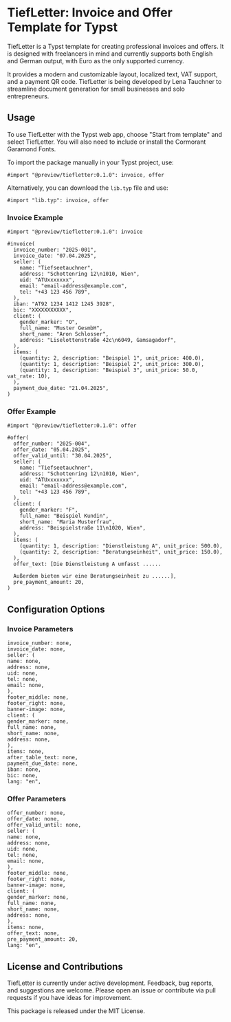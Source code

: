 # TiefLetter: Invoice and Offer Template for Typst

TiefLetter is a Typst template for creating professional invoices and offers. It is designed with freelancers in mind and currently supports both English and German output, with Euro as the only supported currency.

It provides a modern and customizable layout, localized text, VAT support, and a payment QR code. TiefLetter is being developed by Lena Tauchner to streamline document generation for small businesses and solo entrepreneurs.

## Usage

To use TiefLetter with the Typst web app, choose "Start from template" and select TiefLetter. You will also need to include or install the Cormorant Garamond Fonts.

To import the package manually in your Typst project, use:

```typst
#import "@preview/tiefletter:0.1.0": invoice, offer
```

Alternatively, you can download the `lib.typ` file and use:

```typst
#import "lib.typ": invoice, offer
```

### Invoice Example

```typst
#import "@preview/tiefletter:0.1.0": invoice

#invoice(
  invoice_number: "2025-001",
  invoice_date: "07.04.2025",
  seller: (
    name: "Tiefseetauchner",
    address: "Schottenring 12\n1010, Wien",
    uid: "ATUxxxxxxx",
    email: "email-address@example.com",
    tel: "+43 123 456 789",
  ),
  iban: "AT92 1234 1412 1245 3928",
  bic: "XXXXXXXXXXX",
  client: (
    gender_marker: "O",
    full_name: "Muster GesmbH",
    short_name: "Aron Schlosser",
    address: "Liselottenstraße 42c\n6049, Gamsagadorf",
  ),
  items: (
    (quantity: 2, description: "Beispiel 1", unit_price: 400.0),
    (quantity: 1, description: "Beispiel 2", unit_price: 300.0),
    (quantity: 1, description: "Beispiel 3", unit_price: 50.0, vat_rate: 10),
  ),
  payment_due_date: "21.04.2025",
)
```

### Offer Example

```typst
#import "@preview/tiefletter:0.1.0": offer

#offer(
  offer_number: "2025-004",
  offer_date: "05.04.2025",
  offer_valid_until: "30.04.2025",
  seller: (
    name: "Tiefseetauchner",
    address: "Schottenring 12\n1010, Wien",
    uid: "ATUxxxxxxx",
    email: "email-address@example.com",
    tel: "+43 123 456 789",
  ),
  client: (
    gender_marker: "F",
    full_name: "Beispiel Kundin",
    short_name: "Maria Musterfrau",
    address: "Beispielstraße 11\n1020, Wien",
  ),
  items: (
    (quantity: 1, description: "Dienstleistung A", unit_price: 500.0),
    (quantity: 2, description: "Beratungseinheit", unit_price: 150.0),
  ),
  offer_text: [Die Dienstleistung A umfasst ......
  
  Außerdem bieten wir eine Beratungseinheit zu ......],
  pre_payment_amount: 20,
)
```

## Configuration Options

### Invoice Parameters

```typst
invoice_number: none,
invoice_date: none,
seller: (
name: none,
address: none,
uid: none,
tel: none,
email: none,
),
footer_middle: none,
footer_right: none,
banner-image: none,
client: (
gender_marker: none,
full_name: none,
short_name: none,
address: none,
),
items: none,
after_table_text: none,
payment_due_date: none,
iban: none,
bic: none,
lang: "en",
```

### Offer Parameters

```typst
offer_number: none,
offer_date: none,
offer_valid_until: none,
seller: (
name: none,
address: none,
uid: none,
tel: none,
email: none,
),
footer_middle: none,
footer_right: none,
banner-image: none,
client: (
gender_marker: none,
full_name: none,
short_name: none,
address: none,
),
items: none,
offer_text: none,
pre_payment_amount: 20,
lang: "en",
```

## License and Contributions

TiefLetter is currently under active development. Feedback, bug reports, and suggestions are welcome. Please open an issue or contribute via pull requests if you have ideas for improvement.

This package is released under the MIT License.

